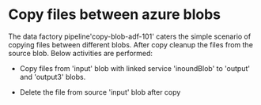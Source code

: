 <h1>Copy files between azure blobs</h1>
The data factory pipeline'copy-blob-adf-101' caters the simple scenario of copying files between different blobs. After copy cleanup the files from the source blob.
Below activities are performed:

- Copy files from 'input' blob with linked service 'inoundBlob' to 'output' and 'output3' blobs.

- Delete the file from source 'input' blob after copy
